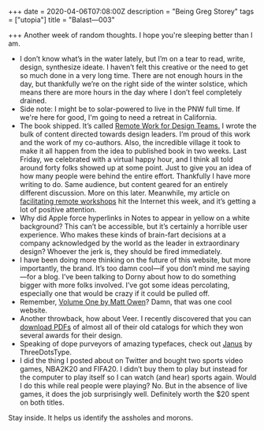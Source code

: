 +++
date = 2020-04-06T07:08:00Z
description = "Being Greg Storey"
tags = ["utopia"]
title = "Balast—003"

+++
Another week of random thoughts. I hope you're sleeping better than I am.

* I don’t know what’s in the water lately, but I’m on a tear to read, write, design, synthesize ideate. I haven’t felt this creative or the need to get so much done in a very long time. There are not enough hours in the day, but thankfully we’re on the right side of the winter solstice, which means there are more hours in the day where I don’t feel completely drained.                                                                                                                                                                                                                                                                                                                                                                                                                                            
* Side note: I might be to solar-powered to live in the PNW full time. If we're here for good, I'm going to need a retreat in California.
* The book shipped. It’s called [Remote Work for Design Teams.](https://www.invisionapp.com/inside-design/facilitating-remote-workshops/ "Remote Work for Design Teams") I wrote the bulk of content directed towards design leaders. I’m proud of this work and the work of my co-authors. Also, the incredible village it took to make it all happen from the idea to published book in two weeks. Last Friday, we celebrated with a virtual happy hour, and I think all told around forty folks showed up at some point. Just to give you an idea of how many people were behind the entire effort. Thankfully I have more writing to do. Same audience, but content geared for an entirely different discussion. More on this later. Meanwhile, my article on [facilitating remote workshops](https://www.invisionapp.com/inside-design/facilitating-remote-workshops/ "facilitating remote workshops") hit the Internet this week, and it’s getting a lot of positive attention.
* Why did Apple force hyperlinks in Notes to appear in yellow on a white background? This can’t be accessible, but it’s certainly a horrible user experience. Who makes these kinds of brain-fart decisions at a company acknowledged by the world as the leader in extraordinary design? Whoever the jerk is, they should be fired immediately.
* I have been doing more thinking on the future of this website, but more importantly, the brand. It’s too damn cool—if you don’t mind me saying—for a blog. I’ve been talking to Dorny about how to do something bigger with more folks involved. I’ve got some ideas percolating, especially one that would be crazy if it could be pulled off.
* Remember, [Volume One by Matt Owen](https://vimeo.com/396325107 "Volume One by Matt Owen")? Damn, that was one cool website.
* Another throwback, how about Veer. I recently discovered that you can [download PDFs](http://web.archive.org/web/20070223092525/http://www.veer.com/ideas/catalogs/ "download the old catalogs") of almost all of their old catalogs for which they won several awards for their design.
* Speaking of dope purveyors of amazing typefaces, check out [Janus](https://threedotstype.com/product/janus/ "Janus") by ThreeDotsType.
* I did the thing I posted about on Twitter and bought two sports video games, NBA2K20 and FIFA20. I didn’t buy them to play but instead for the computer to play itself so I can watch (and hear) sports again. Would I do this while real people were playing? No. But in the absence of live games, it does the job surprisingly well. Definitely worth the $20 spent on both titles.

Stay inside. It helps us identify the assholes and morons.
